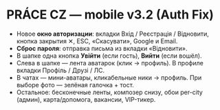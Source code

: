 
# PRÁCE CZ — mobile v3.2 (Auth Fix)
- Новое **окно авторизации**: вкладки Вхід / Реєстрація / Відновити, кнопка закрытия ✕, ESC, «Скасувати», Google и Email.
- **Сброс пароля**: отправка письма из вкладки «Відновити».
- В шапке одна кнопка **Увійти** (если гость), **Вийти** (если вошёл).
- Слева в шапке — лента аватарок (клик → профиль). В профиле вкладки Профіль / Друзі / ЛС.
- В чатах — мини-аватары, кликабельные ники → профиль. При выборе фото — зелёная галочка + тост.
- Остальное: бесконечные ленты, композер снизу, обои per-city (админ), карта/допомога, вакансии, VIP-тикер.
